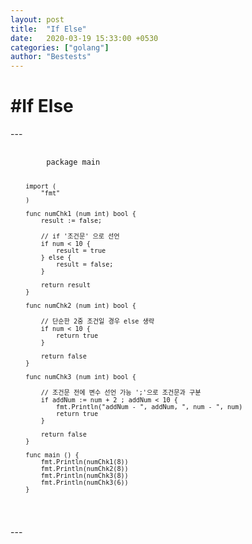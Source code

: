 ```yaml
---
layout: post
title:  "If Else"
date:   2020-03-19 15:33:00 +0530
categories: ["golang"]
author: "Bestests"
---
```

<link rel="stylesheet" href="/js/highlight/styles/monokai.css" />
<script src="/js/highlight/highlight.pack.js"></script>
<script>hljs.initHighlightingOnLoad();</script>

<h1>#If Else</h1>
---
<pre>
  <code class="go">
  		package main
		
		import (
			"fmt"
		)
		
		func numChk1 (num int) bool {
			result := false;
			
			// if '조건문' 으로 선언
			if num < 10 {
				result = true
			} else {
				result = false;
			}
			
			return result
		}
		
		func numChk2 (num int) bool {
		
			// 단순한 2중 조건일 경우 else 생략
			if num < 10 {
				return true
			}
			
			return false
		}
		
		func numChk3 (num int) bool {
		
			// 조건문 전에 변수 선언 가능 ';'으로 조건문과 구분
			if addNum := num + 2 ; addNum < 10 {
				fmt.Println("addNum - ", addNum, ", num - ", num)
				return true
			}
			
			return false
		}
		
		func main () {
			fmt.Println(numChk1(8))
			fmt.Println(numChk2(8))
			fmt.Println(numChk3(8))
			fmt.Println(numChk3(6))
		}
  </code>
</pre>
---
